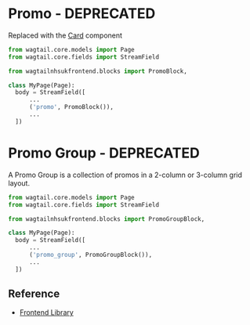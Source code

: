 
# Promo - DEPRECATED

Replaced with the [Card](./card.md) component

```py
from wagtail.core.models import Page
from wagtail.core.fields import StreamField

from wagtailnhsukfrontend.blocks import PromoBlock,

class MyPage(Page):
  body = StreamField([
      ...
      ('promo', PromoBlock()),
      ...
  ])
```

# Promo Group - DEPRECATED

A Promo Group is a collection of promos in a 2-column or 3-column grid layout.

```py
from wagtail.core.models import Page
from wagtail.core.fields import StreamField

from wagtailnhsukfrontend.blocks import PromoGroupBlock,

class MyPage(Page):
  body = StreamField([
      ...
      ('promo_group', PromoGroupBlock()),
      ...
  ])
```

## Reference

* [Frontend Library](https://github.com/nhsuk/nhsuk-frontend/tree/master/packages/components/promo)
